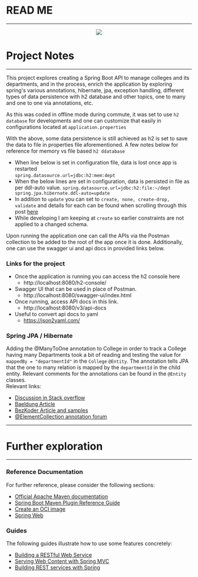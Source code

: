 [//]: # (<p align="center"> ![image]&#40;https://external-content.duckduckgo.com/iu/?u=https%3A%2F%2Ftse1.mm.bing.net%2Fth%3Fid%3DOIP.AuII18L1hrDgBpr-x8ioCQHaFj%26pid%3DApi&f=1&ipt=a9a01d007527478921ce95216907e053b43a76f7c51f474eb9dd9953681c20d9&ipo=images&#41; </p>)

# READ ME  

--- 

<div style="text-align:center"><img src="https://external-content.duckduckgo.com/iu/?u=https%3A%2F%2Ftse1.mm.bing.net%2Fth%3Fid%3DOIP.AuII18L1hrDgBpr-x8ioCQHaFj%26pid%3DApi&f=1&ipt=a9a01d007527478921ce95216907e053b43a76f7c51f474eb9dd9953681c20d9&ipo=images"/></div>

# Project Notes

---

This project explores creating a Spring Boot API to manage colleges and its departments, and in the process, enrich the application by
exploring spring's various annotations, hibernate, jpa, exception handling, different types of data persistence with h2
database and other topics, one to many and one to one via annotations, etc.

As this was coded in offline mode during commute, it was set to use `h2 database` for developments and one can customize
that easily in configurations located at `application.properties`

With the above, some data persistence is still achieved as h2 is set to save the data to file in properties file aforementioned.
A few notes below for reference for memory vs file based `h2 ddatabase`

- When line below is set in configuration file, data is lost once app is restarted  
`
spring.datasource.url=jdbc:h2:mem:dept
`
- When the below lines are set in configuration, data is persisted in file as per ddl-auto value.
`
spring.datasource.url=jdbc:h2:file:~/dept
spring.jpa.hibernate.ddl-auto=update
`
- In addition to `update` you can set to `create, none, create-drop, validate` and details for each can be found when 
scrolling through this post [here](https://stackoverflow.com/questions/42135114/how-does-spring-jpa-hibernate-ddl-auto-property-exactly-work-in-spring)
- While developing I am keeping at `create` so earlier constraints are not applied to a changed schema. 

Upon running the application one can call the APIs via the Postman collection to be added to the root of the app once
it is done. Additionally, one can use the swagger ui and api docs in provided links below.

### Links for the project

- Once the application is running you can access the h2 console here
  - http://localhost:8080/h2-console/ 
- Swagger UI that can be used in place of Postman.
  - http://localhost:8080/swagger-ui/index.html
- Once running, access API docs in this link.
  - http://localhost:8080/v3/api-docs 
- Useful to convert api docs to yaml
  - https://json2yaml.com/ 

### Spring JPA / Hibernate

Adding the @ManyToOne annotation to College in order to track a College having many Departments took a bit of reading
and testing the value for ` mappedBy = "departmentId"` in the `College` `@Entity`. The annotation tells JPA that the 
one to many relation is mapped by the `departmentId` in the child entity. 
Relevant comments for the annotations can be found in the `@Entity` classes.   
Relevant links:

* [Discussion in Stack overflow](https://stackoverflow.com/questions/48310688/error-annotationexception-mappedby-reference-an-unknown-target-entity-property)
* [Baeldung Article](https://www.baeldung.com/hibernate-one-to-many)
* [BezKoder Article and samples](https://www.bezkoder.com/jpa-manytoone/) 
* [@ElementCollection annotation forum](https://stackoverflow.com/questions/3774198/org-hibernate-mappingexception-could-not-determine-type-for-java-util-list-at)
---
# Further exploration
---

### Reference Documentation

For further reference, please consider the following sections:

* [Official Apache Maven documentation](https://maven.apache.org/guides/index.html)
* [Spring Boot Maven Plugin Reference Guide](https://docs.spring.io/spring-boot/docs/2.6.1/maven-plugin/reference/html/)
* [Create an OCI image](https://docs.spring.io/spring-boot/docs/2.6.1/maven-plugin/reference/html/#build-image)
* [Spring Web](https://docs.spring.io/spring-boot/docs/2.6.1/reference/htmlsingle/#boot-features-developing-web-applications)

### Guides
The following guides illustrate how to use some features concretely:

* [Building a RESTful Web Service](https://spring.io/guides/gs/rest-service/)
* [Serving Web Content with Spring MVC](https://spring.io/guides/gs/serving-web-content/)
* [Building REST services with Spring](https://spring.io/guides/tutorials/bookmarks/)

